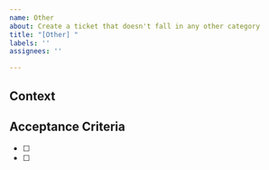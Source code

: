 ```yaml
---
name: Other
about: Create a ticket that doesn't fall in any other category
title: "[Other] "
labels: ''
assignees: ''

---
```


## Context

## Acceptance Criteria
- [ ] 
- [ ]

